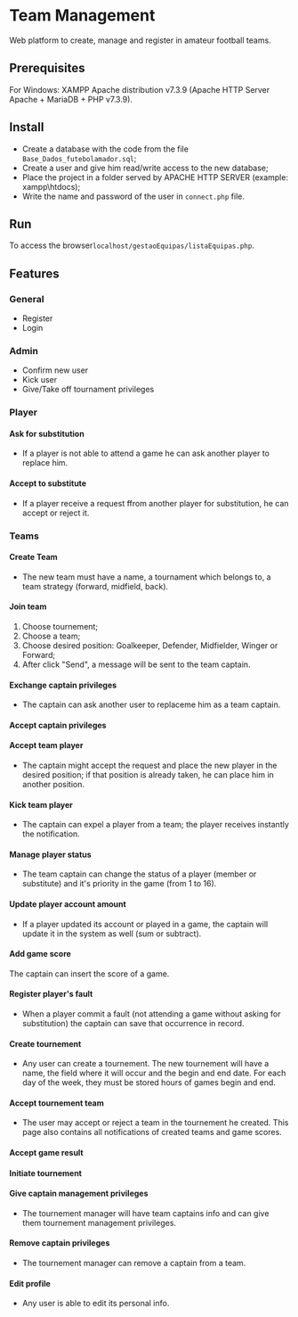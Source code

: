 # Team Management
Web platform to create, manage and register in amateur football teams.

## Prerequisites
For Windows: XAMPP Apache distribution v7.3.9 (Apache HTTP Server Apache + MariaDB + PHP v7.3.9).

## Install
- Create a database with the code from the file ```Base_Dados_futebolamador.sql```;
- Create a user and give him read/write access to the new database;
- Place the project in a folder served by APACHE HTTP SERVER (example: xampp\htdocs);
- Write the name and password of the user in ```connect.php``` file.

## Run
To access the browser```localhost/gestaoEquipas/listaEquipas.php```.

## Features
### General
- Register
- Login

### Admin
- Confirm new user
- Kick user
- Give/Take off tournament privileges  

### Player
#### Ask for substitution
- If a player is not able to attend a game he can ask another player to replace him.

#### Accept to substitute
- If a player receive a request ffrom another player for substitution, he can accept or reject it.

### Teams
#### Create Team
- The new team must have a name, a tournament which belongs to, a team strategy (forward, midfield, back).

#### Join team
1) Choose tournement;
2) Choose a team;
3) Choose desired position: Goalkeeper, Defender, Midfielder, Winger or Forward;
4) After click "Send", a message will be sent to the team captain.

#### Exchange captain privileges
- The captain can ask another user to replaceme him as a team captain. 

#### Accept captain privileges

#### Accept team player
- The captain might accept the request and place the new player in the desired position; if that position is already taken, he can place him in another position.

#### Kick team player
- The captain can expel a player from a team; the player receives instantly the notification.

#### Manage player status
- The team captain can change the status of a player (member or substitute) and it's priority in the game (from 1 to 16).

#### Update player account amount
- If a player updated its account or played in a game, the captain will update it in the system as well (sum or subtract).  

#### Add game score
The captain can insert the score of a game.

#### Register player's fault
- When a player commit a fault (not attending a game without asking for substitution) the captain can save that occurrence in record.

#### Create tournement
- Any user can create a tournement. The new tournement will have a name, the field where it will occur and the begin and end date. For each day of the week, they must be stored hours of games begin and end.

#### Accept tournement team
- The user may accept or reject a team in the tournement he created. This page also contains all notifications of created teams and game scores.

#### Accept game result
#### Initiate tournement

#### Give captain management privileges
- The tournement manager will have team captains info and can give them tournement management privileges.

#### Remove captain privileges
- The tournement manager can remove a captain from a team.

#### Edit profile
- Any user is able to edit its personal info.
